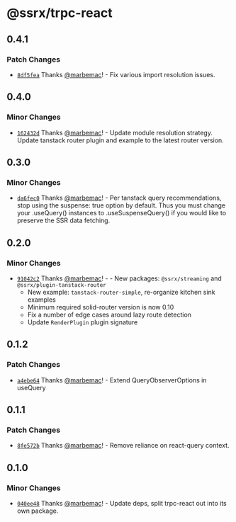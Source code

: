 # @ssrx/trpc-react

## 0.4.1

### Patch Changes

- [`8df5fea`](https://github.com/marbemac/ssrx/commit/8df5fea9c2a308c321ae181942f011e834d010e4) Thanks
  [@marbemac](https://github.com/marbemac)! - Fix various import resolution issues.

## 0.4.0

### Minor Changes

- [`162432d`](https://github.com/marbemac/ssrx/commit/162432d8e333c8fa5d8fdf17956c20dd5bef01cb) Thanks
  [@marbemac](https://github.com/marbemac)! - Update module resolution strategy. Update tanstack router plugin and
  example to the latest router version.

## 0.3.0

### Minor Changes

- [`da6fec0`](https://github.com/marbemac/ssrx/commit/da6fec0fd261b56796e6665af0efbf884ac7e476) Thanks
  [@marbemac](https://github.com/marbemac)! - Per tanstack query recommendations, stop using the suspense: true option
  by default. Thus you must change your .useQuery() instances to .useSuspenseQuery() if you would like to preserve the
  SSR data fetching.

## 0.2.0

### Minor Changes

- [`91042c2`](https://github.com/marbemac/ssrx/commit/91042c2512c828d942c2e5c2e2fce16dbc0ded67) Thanks
  [@marbemac](https://github.com/marbemac)! - - New packages: `@ssrx/streaming` and `@ssrx/plugin-tanstack-router`
  - New example: `tanstack-router-simple`, re-organize kitchen sink examples
  - Minimum required solid-router version is now 0.10
  - Fix a number of edge cases around lazy route detection
  - Update `RenderPlugin` plugin signature

## 0.1.2

### Patch Changes

- [`a4ebe64`](https://github.com/marbemac/ssrx/commit/a4ebe64d5b8f8c5e62182b3224dd36c4c73ba2b1) Thanks
  [@marbemac](https://github.com/marbemac)! - Extend QueryObserverOptions in useQuery

## 0.1.1

### Patch Changes

- [`8fe572b`](https://github.com/marbemac/ssrx/commit/8fe572b87f0bf2f86d51933f97118beeec44413b) Thanks
  [@marbemac](https://github.com/marbemac)! - Remove reliance on react-query context.

## 0.1.0

### Minor Changes

- [`040ee48`](https://github.com/marbemac/ssrx/commit/040ee4869cf7fa5bb12cbb711be9d47d3d539c29) Thanks
  [@marbemac](https://github.com/marbemac)! - Update deps, split trpc-react out into its own package.
